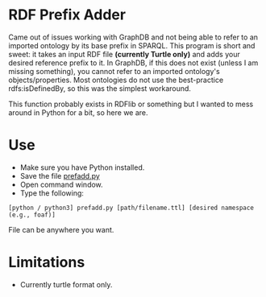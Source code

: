 # RDF Prefix Adder
Came out of issues working with GraphDB and not being able to refer to an imported ontology by its base prefix in SPARQL. This program is short and sweet: it takes an input RDF file **(currently Turtle only)** and adds your desired reference prefix to it. In GraphDB, if this does not exist (unless I am missing something), you cannot refer to an imported ontology's objects/properties. Most ontologies do not use the best-practice rdfs:isDefinedBy, so this was the simplest workaround.

This function probably exists in RDFlib or something but I wanted to mess around in Python for a bit, so here we are.

# Use
* Make sure you have Python installed.
* Save the file [prefadd.py](prefadd.py)
* Open command window.
* Type the following:

```
[python / python3] prefadd.py [path/filename.ttl] [desired namespace (e.g., foaf)]
```

File can be anywhere you want. 

# Limitations
* Currently turtle format only.
